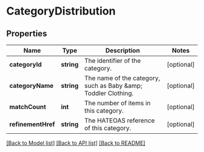 # CategoryDistribution

## Properties
Name | Type | Description | Notes
------------ | ------------- | ------------- | -------------
**categoryId** | **string** | The identifier of the category. | [optional] 
**categoryName** | **string** | The name of the category, such as Baby &amp;amp; Toddler Clothing. | [optional] 
**matchCount** | **int** | The number of items in this category. | [optional] 
**refinementHref** | **string** | The HATEOAS reference of this category. | [optional] 

[[Back to Model list]](../README.md#documentation-for-models) [[Back to API list]](../README.md#documentation-for-api-endpoints) [[Back to README]](../README.md)


